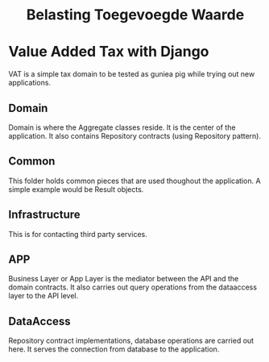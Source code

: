 # <center>Belasting Toegevoegde Waarde</center>

# Value Added Tax with Django

VAT is a simple tax domain to be tested as guniea pig while trying out new applications.

## Domain

Domain is where the Aggregate classes reside. It is the center of the application. It also contains Repository contracts (using Repository pattern).

## Common

This folder holds common pieces that are used thoughout the application. A simple example would be Result objects.

## Infrastructure

This is for contacting third party services.

## APP

Business Layer or App Layer is the mediator between the API and the domain contracts. It also carries out query operations from the dataaccess layer to the API level.

## DataAccess

Repository contract implementations, database operations are carried out here. It serves the connection from database to the application.